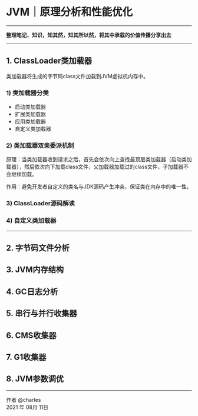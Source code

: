# JVM｜原理分析和性能优化

------

**整理笔记、知识，知其然，知其所以然，将其中承载的价值传播分享出去**

------

## 1. ClassLoader类加载器

类加载器将生成的字节码class文件加载到JVM虚拟机内存中。

### 1) 类加载器分类

 - 启动类加载器
 - 扩展类加载器
 - 应用类加载器
 - 自定义类加载器

### 2) 类加载器双亲委派机制

原理：当类加载器收到请求之后，首先会依次向上查找最顶层类加载器（启动类加载器），然后依次向下加载class文件，父加载器加载过的class文件，子加载器不会继续加载。

作用：避免开发者自定义的类名与JDK源码产生冲突，保证类在内存中的唯一性。

### 3) ClassLoader源码解读

### 4) 自定义类加载器

---

## 2. 字节码文件分析

## 3. JVM内存结构

## 4. GC日志分析

## 5. 串行与并行收集器

## 6. CMS收集器

## 7. G1收集器

## 8. JVM参数调优

---


作者 @charles     
2021 年 08月 11日    








